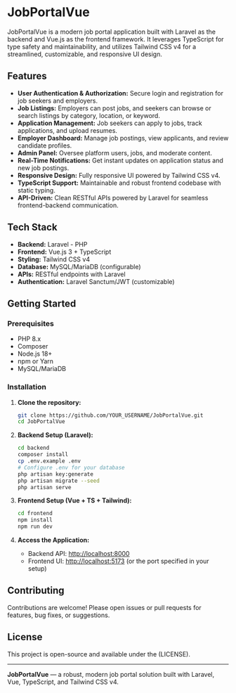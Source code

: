 # JobPortalVue

JobPortalVue is a modern job portal application built with Laravel as the backend and Vue.js as the frontend framework. It leverages TypeScript for type safety and maintainability, and utilizes Tailwind CSS v4 for a streamlined, customizable, and responsive UI design.

## Features

- **User Authentication & Authorization:** Secure login and registration for job seekers and employers.
- **Job Listings:** Employers can post jobs, and seekers can browse or search listings by category, location, or keyword.
- **Application Management:** Job seekers can apply to jobs, track applications, and upload resumes.
- **Employer Dashboard:** Manage job postings, view applicants, and review candidate profiles.
- **Admin Panel:** Oversee platform users, jobs, and moderate content.
- **Real-Time Notifications:** Get instant updates on application status and new job postings.
- **Responsive Design:** Fully responsive UI powered by Tailwind CSS v4.
- **TypeScript Support:** Maintainable and robust frontend codebase with static typing.
- **API-Driven:** Clean RESTful APIs powered by Laravel for seamless frontend-backend communication.

## Tech Stack

- **Backend:** Laravel - PHP
- **Frontend:** Vue.js 3 + TypeScript
- **Styling:** Tailwind CSS v4
- **Database:** MySQL/MariaDB (configurable)
- **APIs:** RESTful endpoints with Laravel
- **Authentication:** Laravel Sanctum/JWT (customizable)

## Getting Started

### Prerequisites

- PHP 8.x
- Composer
- Node.js 18+
- npm or Yarn
- MySQL/MariaDB

### Installation

1. **Clone the repository:**
   ```bash
   git clone https://github.com/YOUR_USERNAME/JobPortalVue.git
   cd JobPortalVue
   ```

2. **Backend Setup (Laravel):**
   ```bash
   cd backend
   composer install
   cp .env.example .env
   # Configure .env for your database
   php artisan key:generate
   php artisan migrate --seed
   php artisan serve
   ```

3. **Frontend Setup (Vue + TS + Tailwind):**
   ```bash
   cd frontend
   npm install
   npm run dev
   ```

4. **Access the Application:**
   - Backend API: [http://localhost:8000](http://localhost:8000)
   - Frontend UI: [http://localhost:5173](http://localhost:5173) (or the port specified in your setup)

## Contributing

Contributions are welcome! Please open issues or pull requests for features, bug fixes, or suggestions.

## License

This project is open-source and available under the (LICENSE).

---
**JobPortalVue** — a robust, modern job portal solution built with Laravel, Vue, TypeScript, and Tailwind CSS v4.
